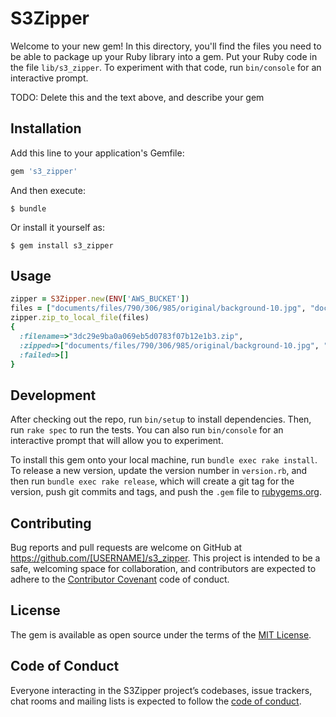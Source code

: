 # S3Zipper

Welcome to your new gem! In this directory, you'll find the files you need to be able to package up your Ruby library into a gem. Put your Ruby code in the file `lib/s3_zipper`. To experiment with that code, run `bin/console` for an interactive prompt.

TODO: Delete this and the text above, and describe your gem

## Installation

Add this line to your application's Gemfile:

```ruby
gem 's3_zipper'
```

And then execute:

    $ bundle

Or install it yourself as:

    $ gem install s3_zipper

## Usage

```ruby
zipper = S3Zipper.new(ENV['AWS_BUCKET'])
files = ["documents/files/790/306/985/original/background-10.jpg", "documents/files/790/307/076/original/background-10.jpg", "documents/files/790/307/029/original/background-10.jpg", "documents/files/790/307/031/original/background-11.jpg", "documents/files/790/307/077/original/background-11.jpg", "documents/files/790/306/983/original/background-11.jpg", "documents/files/790/306/986/original/background-12.jpg", "documents/files/790/307/078/original/background-12.jpg", "documents/files/790/307/032/original/background-12.jpg", "documents/files/790/306/987/original/background-13.jpg"]
zipper.zip_to_local_file(files)
{
  :filename=>"3dc29e9ba0a069eb5d0783f07b12e1b3.zip", 
  :zipped=>["documents/files/790/306/985/original/background-10.jpg", "documents/files/790/307/076/original/background-10.jpg", "documents/files/790/307/029/original/background-10.jpg", "documents/files/790/307/031/original/background-11.jpg", "documents/files/790/307/077/original/background-11.jpg", "documents/files/790/306/983/original/background-11.jpg", "documents/files/790/306/986/original/background-12.jpg", "documents/files/790/307/078/original/background-12.jpg", "documents/files/790/307/032/original/background-12.jpg", "documents/files/790/306/987/original/background-13.jpg"], 
  :failed=>[]
}
```

## Development

After checking out the repo, run `bin/setup` to install dependencies. Then, run `rake spec` to run the tests. You can also run `bin/console` for an interactive prompt that will allow you to experiment.

To install this gem onto your local machine, run `bundle exec rake install`. To release a new version, update the version number in `version.rb`, and then run `bundle exec rake release`, which will create a git tag for the version, push git commits and tags, and push the `.gem` file to [rubygems.org](https://rubygems.org).

## Contributing

Bug reports and pull requests are welcome on GitHub at https://github.com/[USERNAME]/s3_zipper. This project is intended to be a safe, welcoming space for collaboration, and contributors are expected to adhere to the [Contributor Covenant](http://contributor-covenant.org) code of conduct.

## License

The gem is available as open source under the terms of the [MIT License](https://opensource.org/licenses/MIT).

## Code of Conduct

Everyone interacting in the S3Zipper project’s codebases, issue trackers, chat rooms and mailing lists is expected to follow the [code of conduct](https://github.com/[USERNAME]/s3_zipper/blob/master/CODE_OF_CONDUCT.md).
